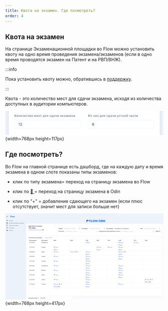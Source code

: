```yaml
---
title: Квота на экзамен. Где посмотреть?
order: 4
---
```


## Квота на экзамен

На странице Экзаменационной площадки во Flow можно установить квоту на одно время проведения экзамена/экзаменов (если в одно время проводятся экзамен на Патент и на РВП/ВНЖ).

:::info 

Пока установить квоту можно, обратившись в [поддержку](https://forms.yandex.ru/cloud/662cbe9243f74fea695ffa27/).

:::

Квота - это количество мест для сдачи экзамена, исходя из количества доступных в аудитории компьютеров.

![](./kvota-na-ekzamen.-gde-posmotret.png){width=768px height=117px}

## Где посмотреть?

Во  Flow на главной странице есть дашборд, где на каждую дату и время экзамена в одном слоте показаны типы экзаменов:

-  клик по типу экзамена= переход на страницу экзамена во Flow

-  клик по [🔗 ](https://www.odin.study/ru/Cohort/Info/47961)= переход на страницу экзамена в Odin

-  клик по "+" = добавление сдающего на экзамен (если плюс отсутствует, значит мест для записи больше нет)

![](./kvota-na-ekzamen.-gde-posmotret-2.png){width=768px height=417px}